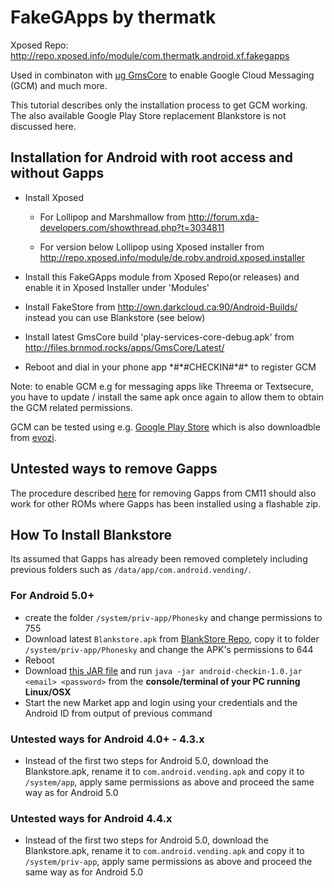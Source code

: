 # FakeGApps by thermatk

Xposed Repo: http://repo.xposed.info/module/com.thermatk.android.xf.fakegapps

Used in combinaton with [µg GmsCore](https://github.com/microg/android_packages_apps_GmsCore) to enable Google Cloud Messaging (GCM) and much more.

This tutorial describes only the installation process to get GCM working. The also available Google Play Store replacement Blankstore is not discussed here.

## Installation for Android with root access and without Gapps

* Install Xposed 
    * For Lollipop and Marshmallow from http://forum.xda-developers.com/showthread.php?t=3034811

    * For version below Lollipop using Xposed installer from http://repo.xposed.info/module/de.robv.android.xposed.installer

* Install this FakeGApps module from Xposed Repo(or releases) and enable it in Xposed Installer under 'Modules'
* Install FakeStore from http://own.darkcloud.ca:90/Android-Builds/ instead you can use Blankstore (see below)
* Install latest GmsCore build 'play-services-core-debug.apk' from http://files.brnmod.rocks/apps/GmsCore/Latest/
* Reboot and dial in your phone app \*#\*#CHECKIN#\*#\* to register GCM

Note: to enable GCM e.g for messaging apps like Threema or Textsecure, you have to update / install the same apk once again to allow them to obtain the GCM related permissions.

GCM can be tested using e.g. [Google Play Store](https://play.google.com/store/apps/details?id=com.firstrowria.pushnotificationtester&hl=en) which is also downloadble from [evozi](http://apps.evozi.com/apk-downloader/?id=com.firstrowria.pushnotificationtester).


## Untested ways to remove Gapps

The procedure described [here](http://hex.ro/wp/blog/removing-gapps-from-cyanogenmod-11/) for removing Gapps from CM11 should also work for other ROMs where Gapps has been installed using a flashable zip. 

## How To Install Blankstore 
Its assumed that Gapps has already been removed completely including previous folders such as ```/data/app/com.android.vending/```.

### For Android 5.0+
* create the folder ```/system/priv-app/Phonesky``` and change permissions to 755
* Download latest ```Blankstore.apk``` from [BlankStore Repo](https://github.com/mar-v-in/BlankStore/releases/), copy it to folder ```/system/priv-app/Phonesky``` and change the APK's permissions to 644
* Reboot
* Download [this JAR file](http://forum.xda-developers.com/attachment.php?attachmentid=3392935&d=1436186022) and run ```java -jar android-checkin-1.0.jar <email> <password>``` from the <b>console/terminal of your PC running Linux/OSX</b>
* Start the new Market app and login using your credentials and the Android ID from output of previous command

### Untested ways for Android 4.0+ - 4.3.x
* Instead of the first two steps for Android 5.0, download the Blankstore.apk, rename it to ```com.android.vending.apk``` and copy it to ```/system/app```, apply same permissions as above and proceed the same way as for Android 5.0 

### Untested ways for Android 4.4.x
* Instead of the first two steps for Android 5.0, download the Blankstore.apk, rename it to ```com.android.vending.apk``` and copy it to ```/system/priv-app```, apply same permissions as above and proceed the same way as for Android 5.0 
